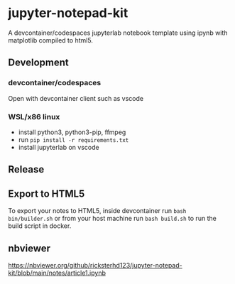 # jupyter-notepad-kit
A devcontainer/codespaces jupyterlab notebook template using ipynb with matplotlib compiled to html5.

## Development

### devcontainer/codespaces
Open with devcontainer client such as vscode

### WSL/x86 linux
* install python3, python3-pip, ffmpeg
* run `pip install -r requirements.txt`
* install jupyterlab on vscode

## Release
## Export to HTML5
To export your notes to HTML5, inside devcontainer run `bash bin/builder.sh` or
from your host machine run `bash build.sh` to run the build script in docker.

## nbviewer
https://nbviewer.org/github/ricksterhd123/jupyter-notepad-kit/blob/main/notes/article1.ipynb
